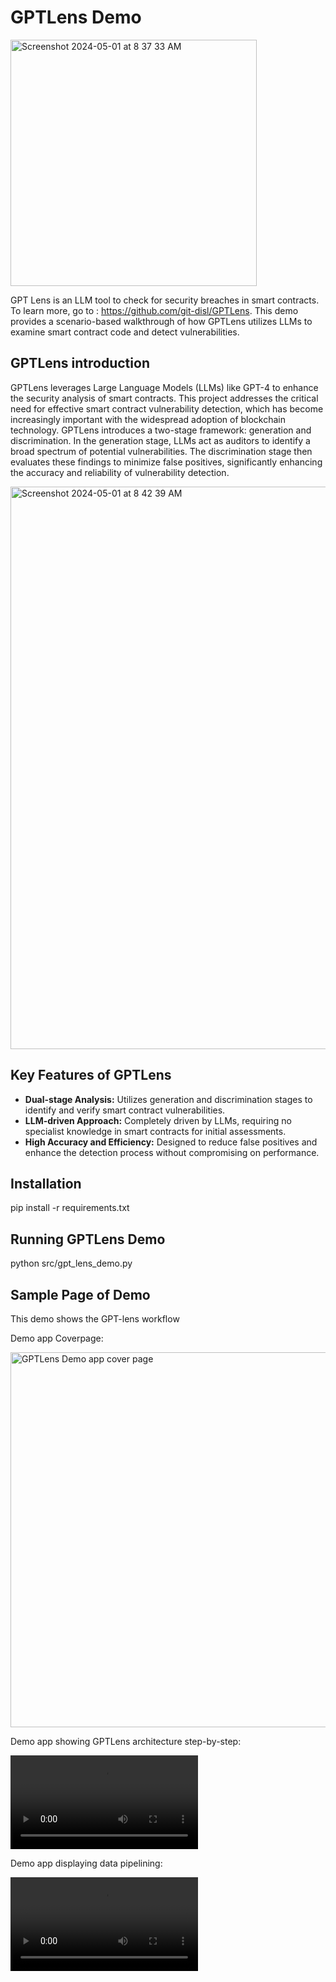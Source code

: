 # GPTLens Demo
<img width="394" alt="Screenshot 2024-05-01 at 8 37 33 AM" src="https://github.com/git-disl/GPTLens-Demo/assets/72898301/788b9092-6be7-4e8a-81e5-b1a345bde63b">

GPT Lens is an LLM tool to check for security breaches in smart contracts. To learn more, go to : https://github.com/git-disl/GPTLens. This demo provides a scenario-based walkthrough of how GPTLens utilizes LLMs to examine smart contract code and detect vulnerabilities.

## GPTLens introduction
GPTLens leverages Large Language Models (LLMs) like GPT-4 to enhance the security analysis of smart contracts. This project addresses the critical need for effective smart contract vulnerability detection, which has become increasingly important with the widespread adoption of blockchain technology. GPTLens introduces a two-stage framework: generation and discrimination. In the generation stage, LLMs act as auditors to identify a broad spectrum of potential vulnerabilities. The discrimination stage then evaluates these findings to minimize false positives, significantly enhancing the accuracy and reliability of vulnerability detection.

<img width="900" alt="Screenshot 2024-05-01 at 8 42 39 AM" src="https://github.com/git-disl/GPTLens-Demo/assets/72898301/14bd5cd0-1c43-449f-a5f8-ec85dab4c46c">


## Key Features of GPTLens
- **Dual-stage Analysis:** Utilizes generation and discrimination stages to identify and verify smart contract vulnerabilities.
- **LLM-driven Approach:** Completely driven by LLMs, requiring no specialist knowledge in smart contracts for initial assessments.
- **High Accuracy and Efficiency:** Designed to reduce false positives and enhance the detection process without compromising on performance.

## Installation

pip install -r requirements.txt

## Running GPTLens Demo

python src/gpt_lens_demo.py


## Sample Page of Demo
This demo shows the GPT-lens workflow

Demo app Coverpage:

<img width="600" alt="GPTLens Demo app cover page" src="https://github.com/git-disl/GPTLens-Demo/assets/72898301/78c45bbf-bd02-4e0a-a509-1cdf1cd88941">

Demo app showing GPTLens architecture step-by-step:

<video alt="GPTLens Demo introduction page" src="https://github.com/git-disl/GPTLens-Demo/assets/72898301/f0949519-bcc7-4d38-ac73-b7cf3e238f6a"></video>

Demo app displaying data pipelining:

<video alt="GPTLens Demo data loading page" src="https://github.com/git-disl/GPTLens-Demo/assets/72898301/749b7724-e0b3-43a6-ad7e-c890b441b1ac"></video>









